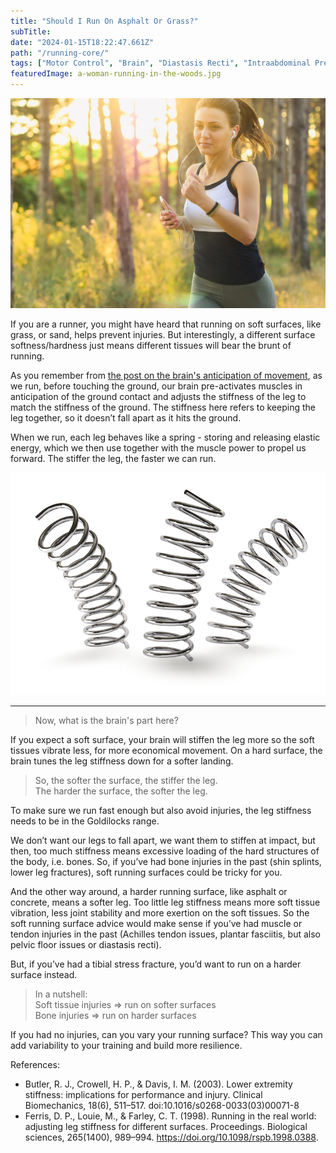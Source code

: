 ```yaml
---
title: "Should I Run On Asphalt Or Grass?"
subTitle: 
date: "2024-01-15T18:22:47.661Z"
path: "/running-core/"
tags: ["Motor Control", "Brain", "Diastasis Recti", "Intraabdominal Pressure", "Back Pain", "Prolapse", "Core Rehab", ""]
featuredImage: a-woman-running-in-the-woods.jpg
---
```


![a woman running](a-woman-running-in-the-woods.jpg)

If you are a runner, you might have heard that running on soft surfaces, like grass, or sand, helps prevent injuries. But interestingly, a different surface softness/hardness just means different tissues will bear the brunt of running. 

As you remember from [the post on the brain's anticipation of movement](https://www.movementkitchen.co.uk/blog/brain-movement/), as we run, before touching the ground, our brain pre-activates muscles in anticipation of the ground contact and adjusts the stiffness of the leg to match the stiffness of the ground. The stiffness here refers to keeping the leg together, so it doesn’t fall apart as it hits the ground. 

When we run, each leg behaves like a spring - storing and releasing elastic energy, which we then use together with the muscle power to propel us forward.
The stiffer the leg, the faster we can run.  

![Alt text](spring.jpg)  

* * * 

> Now, what is the brain's part here?

If you expect a soft surface, your brain will stiffen the leg more so the soft tissues vibrate less, for more economical movement. On a hard surface, the brain tunes the leg stiffness down for a softer landing.

> So, the softer the surface, the stiffer the leg.   
> The harder the surface, the softer the leg. 

To make sure we run fast enough but also avoid injuries, the leg stiffness needs to be in the Goldilocks range. 

We don’t want our legs to fall apart, we want them to stiffen at impact, but then, too much stiffness means excessive loading of the hard structures of the body, i.e. bones. So, if you’ve had bone injuries in the past (shin splints, lower leg fractures), soft running surfaces could be tricky for you. 

And the other way around, a harder running surface, like asphalt or concrete, means a softer leg. Too little leg stiffness means more soft tissue vibration, less joint stability and more exertion on the soft tissues. So the soft running surface advice would make sense if you’ve had muscle or tendon injuries in the past (Achilles tendon issues, plantar fasciitis, but also pelvic floor issues or diastasis recti). 

But, if you’ve had a tibial stress fracture, you’d want to run on a harder surface instead.

> In a nutshell:  
> Soft tissue injuries => run on softer surfaces  
> Bone injuries => run on harder surfaces  

If you had no injuries, can you vary your running surface? This way you can add variability to your training and build more resilience.


References:

- Butler, R. J., Crowell, H. P., & Davis, I. M. (2003). Lower extremity stiffness: implications for performance and injury. Clinical Biomechanics, 18(6), 511–517. doi:10.1016/s0268-0033(03)00071-8 
- Ferris, D. P., Louie, M., & Farley, C. T. (1998). Running in the real world: adjusting leg stiffness for different surfaces. Proceedings. Biological sciences, 265(1400), 989–994. https://doi.org/10.1098/rspb.1998.0388.